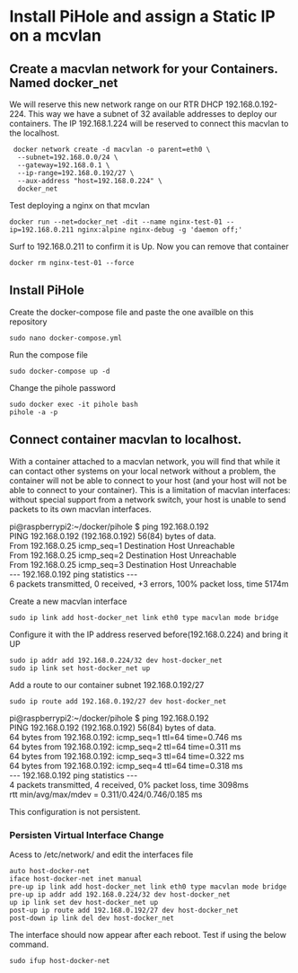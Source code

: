 # Install PiHole and assign a Static IP on a mcvlan

## Create a macvlan network for your Containers. Named docker_net
We will reserve this new network range on our RTR DHCP 192.168.0.192-224. This way we have a subnet of 32 available addresses to deploy our containers. The IP 192.168.1.224 will be reserved to connect this macvlan to the localhost.

```
 docker network create -d macvlan -o parent=eth0 \
  --subnet=192.168.0.0/24 \
  --gateway=192.168.0.1 \
  --ip-range=192.168.0.192/27 \
  --aux-address "host=192.168.0.224" \
  docker_net
```

Test deploying a nginx on that mcvlan
```
docker run --net=docker_net -dit --name nginx-test-01 --ip=192.168.0.211 nginx:alpine nginx-debug -g 'daemon off;'
```

Surf to 192.168.0.211 to confirm it is Up. Now you can remove that container
```
docker rm nginx-test-01 --force
```

## Install PiHole
Create the docker-compose file and paste the one availble on this repository
```
sudo nano docker-compose.yml
```
Run the compose file
```
sudo docker-compose up -d
```
Change the pihole password
```
sudo docker exec -it pihole bash
pihole -a -p
```

## Connect container macvlan to localhost.
With a container attached to a macvlan network, you will find that while it can contact other systems on your local network without a problem, the container will not be able to connect to your host (and your host will not be able to connect to your container). This is a limitation of macvlan interfaces: without special support from a network switch, your host is unable to send packets to its own macvlan interfaces.

pi@raspberrypi2:~/docker/pihole $ ping 192.168.0.192\
PING 192.168.0.192 (192.168.0.192) 56(84) bytes of data.\
From 192.168.0.25 icmp_seq=1 Destination Host Unreachable\
From 192.168.0.25 icmp_seq=2 Destination Host Unreachable\
From 192.168.0.25 icmp_seq=3 Destination Host Unreachable\
--- 192.168.0.192 ping statistics ---\
6 packets transmitted, 0 received, +3 errors, 100% packet loss, time 5174m


Create a new macvlan interface
```
sudo ip link add host-docker_net link eth0 type macvlan mode bridge
```
Configure it with the IP address reserved before(192.168.0.224) and bring it UP
```
sudo ip addr add 192.168.0.224/32 dev host-docker_net
sudo ip link set host-docker_net up
```
Add a route to our container subnet 192.168.0.192/27
```
sudo ip route add 192.168.0.192/27 dev host-docker_net
```

pi@raspberrypi2:~/docker/pihole $ ping 192.168.0.192\
PING 192.168.0.192 (192.168.0.192) 56(84) bytes of data.\
64 bytes from 192.168.0.192: icmp_seq=1 ttl=64 time=0.746 ms\
64 bytes from 192.168.0.192: icmp_seq=2 ttl=64 time=0.311 ms\
64 bytes from 192.168.0.192: icmp_seq=3 ttl=64 time=0.322 ms\
64 bytes from 192.168.0.192: icmp_seq=4 ttl=64 time=0.318 ms\
--- 192.168.0.192 ping statistics ---\
4 packets transmitted, 4 received, 0% packet loss, time 3098ms\
rtt min/avg/max/mdev = 0.311/0.424/0.746/0.185 ms


This configuration is not persistent.

### Persisten Virtual Interface Change

Acess to /etc/network/ and edit the interfaces file

```
auto host-docker-net
iface host-docker-net inet manual
pre-up ip link add host-docker_net link eth0 type macvlan mode bridge
pre-up ip addr add 192.168.0.224/32 dev host-docker_net
up ip link set dev host-docker_net up
post-up ip route add 192.168.0.192/27 dev host-docker_net
post-down ip link del dev host-docker_net
```

The interface should now appear after each reboot. Test if using the below command.
```
sudo ifup host-docker-net
```
